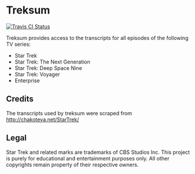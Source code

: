 # Treksum

[![Travis CI Status](https://travis-ci.org/codekoala/go-treksum.svg?branch=master)](https://travis-ci.org/codekoala/go-treksum)

Treksum provides access to the transcripts for all episodes of the following TV
series:

* Star Trek
* Star Trek: The Next Generation
* Star Trek: Deep Space Nine
* Star Trek: Voyager
* Enterprise

## Credits

The transcripts used by treksum were scraped from http://chakoteya.net/StarTrek/

## Legal

Star Trek and related marks are trademarks of CBS Studios Inc. This project is
purely for educational and entertainment purposes only. All other copyrights
remain property of their respective owners.
